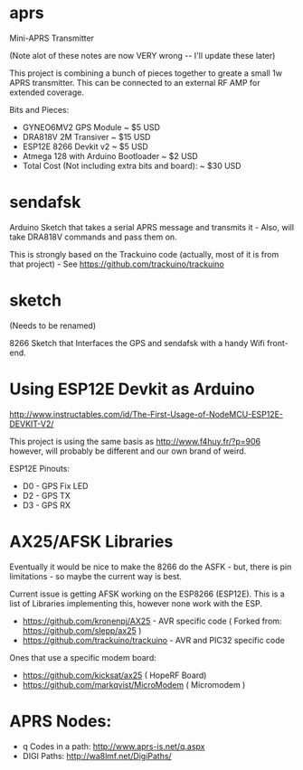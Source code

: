 # aprs
Mini-APRS Transmitter

(Note alot of these notes are now VERY wrong -- I'll update these later)

This project is combining a bunch of pieces together to greate a small 1w APRS transmitter. This can be connected to an external RF AMP for extended coverage. 

Bits and Pieces:
- GYNEO6MV2 GPS Module ~ $5 USD
- DRA818V 2M Transiver ~ $15 USD
- ESP12E 8266 Devkit v2 ~ $5 USD
- Atmega 128 with Arduino Bootloader ~ $2 USD
- Total Cost (Not including extra bits and board): ~ $30 USD

# sendafsk 

Arduino Sketch that takes a serial APRS message and transmits it - Also, will take DRA818V commands and pass them on. 

This is strongly based on the Trackuino code (actually, most of it is from that project) - See https://github.com/trackuino/trackuino

# sketch 

(Needs to be renamed) 

8266 Sketch that Interfaces the GPS and sendafsk with a handy Wifi front-end. 

# Using ESP12E Devkit as Arduino

http://www.instructables.com/id/The-First-Usage-of-NodeMCU-ESP12E-DEVKIT-V2/

This project is using the same basis as http://www.f4huy.fr/?p=906 however, will probably be different and our own brand of weird. 


ESP12E Pinouts:
- D0 - GPS Fix LED
- D2 - GPS TX
- D3 - GPS RX

# AX25/AFSK Libraries

Eventually it would be nice to make the 8266 do the ASFK - but, there is pin limitations - so maybe the current way is best.

Current issue is getting AFSK working on the ESP8266 (ESP12E). This is a list of Libraries implementing this, however none work with the ESP.
- https://github.com/kronenpj/AX25 - AVR specific code ( Forked from: https://github.com/slepp/ax25 )
- https://github.com/trackuino/trackuino - AVR and PIC32 specific code

Ones that use a specific modem board:
- https://github.com/kicksat/ax25 ( HopeRF Board)
- https://github.com/markqvist/MicroModem ( Micromodem )

# APRS Nodes:
- q Codes in a path: http://www.aprs-is.net/q.aspx
- DIGI Paths: http://wa8lmf.net/DigiPaths/
